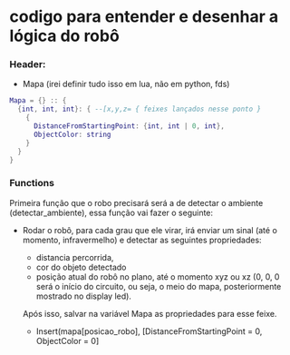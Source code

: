 # codigo para entender e desenhar a lógica do robô

### Header:
  - Mapa (irei definir tudo isso em lua, não em python, fds)
```lua
Mapa = {} :: {
  {int, int, int}: { --[x,y,z= { feixes lançados nesse ponto } 
    { 
      DistanceFromStartingPoint: {int, int | 0, int},
      ObjectColor: string
    }
  }
}
```

### Functions
Primeira função que o robo precisará será a de detectar o ambiente (detectar_ambiente), essa função vai fazer o seguinte:
  - Rodar o robô, para cada grau que ele virar, irá enviar um sinal (até o momento, infravermelho) e detectar as seguintes propriedades:
    - distancia percorrida,
    - cor do objeto detectado
    - posição atual do robô no plano, até o momento xyz ou xz (0, 0, 0 será o início do circuito, ou seja, o meio do mapa, posteriormente mostrado no display led).

    Após isso, salvar na variável Mapa as propriedades para esse feixe.
    - Insert(mapa[posicao_robo], [DistanceFromStartingPoint = 0, ObjectColor = 0]
